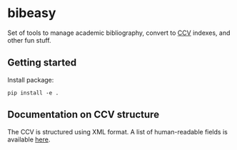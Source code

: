 # bibeasy
Set of tools to manage academic bibliography, convert to [CCV](https://www.ccv-cvc.ca) indexes, and other fun stuff.

## Getting started

Install package:
~~~
pip install -e .
~~~

## Documentation on CCV structure

The CCV is structured using XML format. A list of human-readable fields is available 
[here](https://ccv-cvc.ca/info_en/docs/ccv-dataset.pdf).
